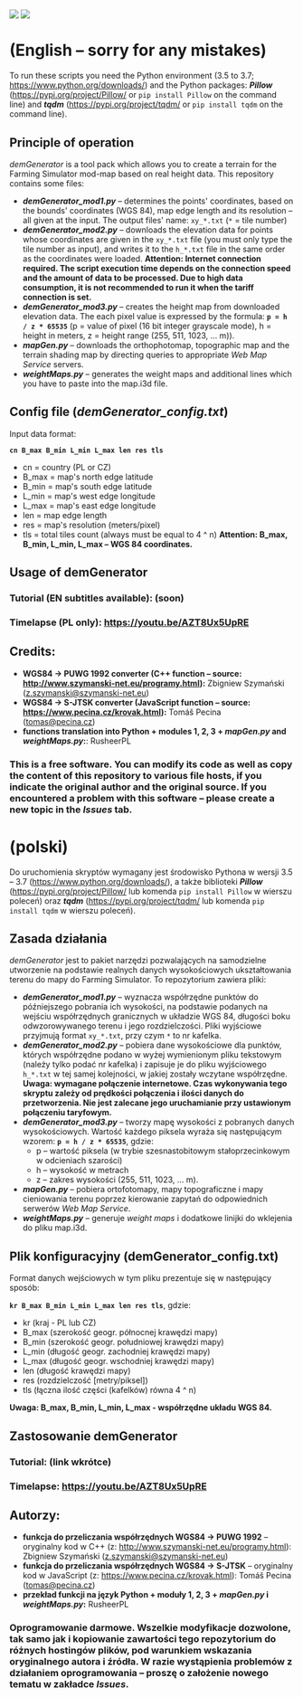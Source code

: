 <img src="https://abload.de/img/demgenmmk5t.png" align="center"/>
<img src="https://abload.de/img/window_overviewhyknv.png" align="center"/>

# (English – sorry for any mistakes)
To run these scripts you need the Python environment (3.5 to 3.7; https://www.python.org/downloads/) and the Python packages: ***Pillow*** (https://pypi.org/project/Pillow/ or `pip install Pillow` on the command line) and ***tqdm*** (https://pypi.org/project/tqdm/ or `pip install tqdm` on the command line).

## Principle of operation
*demGenerator* is a tool pack which allows you to create a terrain for the Farming Simulator mod-map based on real height data. This repository contains some files:
- ***demGenerator_mod1.py*** – determines the points' coordinates, based on the bounds' coordinates (WGS 84), map edge length and its resolution – all given at the input. The output files' name: `xy_*.txt` (`*` = tile number)
- ***demGenerator_mod2.py*** – downloads the elevation data for points whose coordinates are given in the `xy_*.txt` file (you must only type the tile number as input), and writes it to the `h_*.txt` file in the same order as the coordinates were loaded. **Attention: Internet connection required. The script execution time depends on the connection speed and the amount of data to be processed. Due to high data consumption, it is not recommended to run it when the tariff connection is set.**
- ***demGenerator_mod3.py*** – creates the height map from downloaded elevation data. The each pixel value is expressed by the formula: **`p = h / z * 65535`** (p = value of pixel (16 bit integer grayscale mode), h = height in meters, z = height range (255, 511, 1023, ... m)).
- ***mapGen.py*** – downloads the orthophotomap, topographic map and the terrain shading map by directing queries to appropriate *Web Map Service* servers.
- ***weightMaps.py*** – generates the weight maps and additional lines which you have to paste into the map.i3d file.

## Config file (*demGenerator_config.txt*)
Input data format:

**`cn B_max B_min L_min L_max len res tls`**
- cn = country (PL or CZ)
- B_max = map's north edge latitude
- B_min = map's south edge latitude
- L_min = map's west edge longitude
- L_max = map's east edge longitude
- len = map edge length
- res = map's resolution (meters/pixel)
- tls = total tiles count (always must be equal to 4 ^ n)
**Attention: B_max, B_min, L_min, L_max – WGS 84 coordinates.**

## Usage of demGenerator
### Tutorial (EN subtitles available): (soon)
### Timelapse (PL only): https://youtu.be/AZT8Ux5UpRE

## Credits:
- **WGS84 -> PUWG 1992 converter (C++ function – source: http://www.szymanski-net.eu/programy.html):** Zbigniew Szymański (z.szymanski@szymanski-net.eu)
- **WGS84 -> S-JTSK converter (JavaScript function – source: https://www.pecina.cz/krovak.html):** Tomáš Pecina (tomas@pecina.cz)
- **functions translation into Python + modules 1, 2, 3 + _mapGen.py_ and _weightMaps.py_:**: RusheerPL

### This is a free software. You can modify its code as well as copy the content of this repository to various file hosts, if you indicate the original author and the original source. If you encountered a problem with this software – please create a new topic in the *Issues* tab.

# (polski)
Do uruchomienia skryptów wymagany jest środowisko Pythona w wersji 3.5 – 3.7 (https://www.python.org/downloads/), a także biblioteki ***Pillow*** (https://pypi.org/project/Pillow/ lub komenda `pip install Pillow` w wierszu poleceń) oraz ***tqdm*** (https://pypi.org/project/tqdm/ lub komenda `pip install tqdm` w wierszu poleceń).

## Zasada działania
*demGenerator* jest to pakiet narzędzi pozwalających na samodzielne utworzenie na podstawie realnych danych wysokościowych ukształtowania terenu do mapy do Farming Simulator. To repozytorium zawiera pliki:
- ***demGenerator_mod1.py*** – wyznacza współrzędne punktów do późniejszego pobrania ich wysokości, na podstawie podanych na wejściu współrzędnych granicznych w układzie WGS 84, długości boku odwzorowywanego terenu i jego rozdzielczości. Pliki wyjściowe przyjmują format `xy_*.txt`, przy czym `*` to nr kafelka.
- ***demGenerator_mod2.py*** – pobiera dane wysokościowe dla punktów, których współrzędne podano w wyżej wymienionym pliku tekstowym (należy tylko podać nr kafelka) i zapisuje je do pliku wyjściowego `h_*.txt` w tej samej kolejności, w jakiej zostały wczytane współrzędne. **Uwaga: wymagane połączenie internetowe. Czas wykonywania tego skryptu zależy od prędkości połączenia i ilości danych do przetworzenia. Nie jest zalecane jego uruchamianie przy ustawionym połączeniu taryfowym.**
- ***demGenerator_mod3.py*** – tworzy mapę wysokości z pobranych danych wysokościowych. Wartość każdego piksela wyraża się następującym wzorem: **`p = h / z * 65535`**, gdzie:
  - p – wartość piksela (w trybie szesnastobitowym stałoprzecinkowym w odcieniach szarości)
  - h – wysokość w metrach
  - z – zakres wysokości (255, 511, 1023, ... m).
- ***mapGen.py*** – pobiera ortofotomapy, mapy topograficzne i mapy cieniowania terenu poprzez kierowanie zapytań do odpowiednich serwerów *Web Map Service*.
- ***weightMaps.py*** – generuje *weight maps* i dodatkowe linijki do wklejenia do pliku map.i3d. 

## Plik konfiguracyjny (demGenerator_config.txt)
Format danych wejściowych w tym pliku prezentuje się w następujący sposób:

**`kr B_max B_min L_min L_max len res tls`**, gdzie:
- kr (kraj - PL lub CZ)
- B_max (szerokość geogr. północnej krawędzi mapy)
- B_min (szerokość geogr. południowej krawędzi mapy)
- L_min (długość geogr. zachodniej krawędzi mapy)
- L_max (długość geogr. wschodniej krawędzi mapy)
- len (długość krawędzi mapy)
- res (rozdzielczość [metry/piksel])
- tls (łączna ilość części (kafelków) równa 4 ^ n)

**Uwaga: B_max, B_min, L_min, L_max - współrzędne układu WGS 84.**

## Zastosowanie demGenerator
### Tutorial: (link wkrótce)
### Timelapse: https://youtu.be/AZT8Ux5UpRE

## Autorzy:
- **funkcja do przeliczania współrzędnych WGS84 -> PUWG 1992** – oryginalny kod w C++ (z: http://www.szymanski-net.eu/programy.html): Zbigniew Szymański (z.szymanski@szymanski-net.eu)
- **funkcja do przeliczania współrzędnych WGS84 -> S-JTSK** – oryginalny kod w JavaScript (z: https://www.pecina.cz/krovak.html): Tomáš Pecina (tomas@pecina.cz)
- **przekład funkcji na język Python + moduły 1, 2, 3 + _mapGen.py_ i _weightMaps.py_:** RusheerPL
### Oprogramowanie darmowe. Wszelkie modyfikacje dozwolone, tak samo jak i kopiowanie zawartości tego repozytorium do różnych hostingów plików, pod warunkiem wskazania oryginalnego autora i źródła. W razie wystąpienia problemów z działaniem oprogramowania – proszę o założenie nowego tematu w zakładce *Issues*.

